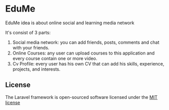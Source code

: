 # EduMe

EduMe idea is about online social and learning media network

It's consist of 3 parts:

1. Social media network: you can add friends, posts, comments and chat with your friends.
2. Online Courses: any user can upload courses to this application and every course contain one or more video.
3. Cv Profile: every user has his own CV that can add his skills, experience, projects, and interests.

## License

The Laravel framework is open-sourced software licensed under the [MIT license](http://opensource.org/licenses/MIT)
